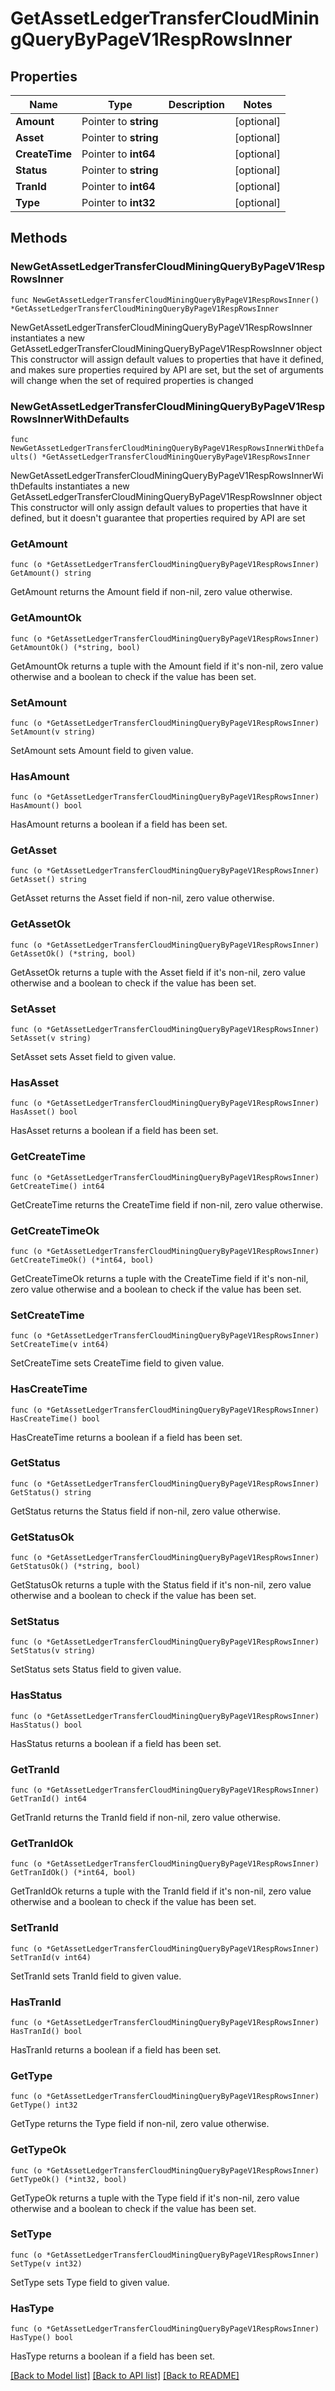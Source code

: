 # GetAssetLedgerTransferCloudMiningQueryByPageV1RespRowsInner

## Properties

Name | Type | Description | Notes
------------ | ------------- | ------------- | -------------
**Amount** | Pointer to **string** |  | [optional] 
**Asset** | Pointer to **string** |  | [optional] 
**CreateTime** | Pointer to **int64** |  | [optional] 
**Status** | Pointer to **string** |  | [optional] 
**TranId** | Pointer to **int64** |  | [optional] 
**Type** | Pointer to **int32** |  | [optional] 

## Methods

### NewGetAssetLedgerTransferCloudMiningQueryByPageV1RespRowsInner

`func NewGetAssetLedgerTransferCloudMiningQueryByPageV1RespRowsInner() *GetAssetLedgerTransferCloudMiningQueryByPageV1RespRowsInner`

NewGetAssetLedgerTransferCloudMiningQueryByPageV1RespRowsInner instantiates a new GetAssetLedgerTransferCloudMiningQueryByPageV1RespRowsInner object
This constructor will assign default values to properties that have it defined,
and makes sure properties required by API are set, but the set of arguments
will change when the set of required properties is changed

### NewGetAssetLedgerTransferCloudMiningQueryByPageV1RespRowsInnerWithDefaults

`func NewGetAssetLedgerTransferCloudMiningQueryByPageV1RespRowsInnerWithDefaults() *GetAssetLedgerTransferCloudMiningQueryByPageV1RespRowsInner`

NewGetAssetLedgerTransferCloudMiningQueryByPageV1RespRowsInnerWithDefaults instantiates a new GetAssetLedgerTransferCloudMiningQueryByPageV1RespRowsInner object
This constructor will only assign default values to properties that have it defined,
but it doesn't guarantee that properties required by API are set

### GetAmount

`func (o *GetAssetLedgerTransferCloudMiningQueryByPageV1RespRowsInner) GetAmount() string`

GetAmount returns the Amount field if non-nil, zero value otherwise.

### GetAmountOk

`func (o *GetAssetLedgerTransferCloudMiningQueryByPageV1RespRowsInner) GetAmountOk() (*string, bool)`

GetAmountOk returns a tuple with the Amount field if it's non-nil, zero value otherwise
and a boolean to check if the value has been set.

### SetAmount

`func (o *GetAssetLedgerTransferCloudMiningQueryByPageV1RespRowsInner) SetAmount(v string)`

SetAmount sets Amount field to given value.

### HasAmount

`func (o *GetAssetLedgerTransferCloudMiningQueryByPageV1RespRowsInner) HasAmount() bool`

HasAmount returns a boolean if a field has been set.

### GetAsset

`func (o *GetAssetLedgerTransferCloudMiningQueryByPageV1RespRowsInner) GetAsset() string`

GetAsset returns the Asset field if non-nil, zero value otherwise.

### GetAssetOk

`func (o *GetAssetLedgerTransferCloudMiningQueryByPageV1RespRowsInner) GetAssetOk() (*string, bool)`

GetAssetOk returns a tuple with the Asset field if it's non-nil, zero value otherwise
and a boolean to check if the value has been set.

### SetAsset

`func (o *GetAssetLedgerTransferCloudMiningQueryByPageV1RespRowsInner) SetAsset(v string)`

SetAsset sets Asset field to given value.

### HasAsset

`func (o *GetAssetLedgerTransferCloudMiningQueryByPageV1RespRowsInner) HasAsset() bool`

HasAsset returns a boolean if a field has been set.

### GetCreateTime

`func (o *GetAssetLedgerTransferCloudMiningQueryByPageV1RespRowsInner) GetCreateTime() int64`

GetCreateTime returns the CreateTime field if non-nil, zero value otherwise.

### GetCreateTimeOk

`func (o *GetAssetLedgerTransferCloudMiningQueryByPageV1RespRowsInner) GetCreateTimeOk() (*int64, bool)`

GetCreateTimeOk returns a tuple with the CreateTime field if it's non-nil, zero value otherwise
and a boolean to check if the value has been set.

### SetCreateTime

`func (o *GetAssetLedgerTransferCloudMiningQueryByPageV1RespRowsInner) SetCreateTime(v int64)`

SetCreateTime sets CreateTime field to given value.

### HasCreateTime

`func (o *GetAssetLedgerTransferCloudMiningQueryByPageV1RespRowsInner) HasCreateTime() bool`

HasCreateTime returns a boolean if a field has been set.

### GetStatus

`func (o *GetAssetLedgerTransferCloudMiningQueryByPageV1RespRowsInner) GetStatus() string`

GetStatus returns the Status field if non-nil, zero value otherwise.

### GetStatusOk

`func (o *GetAssetLedgerTransferCloudMiningQueryByPageV1RespRowsInner) GetStatusOk() (*string, bool)`

GetStatusOk returns a tuple with the Status field if it's non-nil, zero value otherwise
and a boolean to check if the value has been set.

### SetStatus

`func (o *GetAssetLedgerTransferCloudMiningQueryByPageV1RespRowsInner) SetStatus(v string)`

SetStatus sets Status field to given value.

### HasStatus

`func (o *GetAssetLedgerTransferCloudMiningQueryByPageV1RespRowsInner) HasStatus() bool`

HasStatus returns a boolean if a field has been set.

### GetTranId

`func (o *GetAssetLedgerTransferCloudMiningQueryByPageV1RespRowsInner) GetTranId() int64`

GetTranId returns the TranId field if non-nil, zero value otherwise.

### GetTranIdOk

`func (o *GetAssetLedgerTransferCloudMiningQueryByPageV1RespRowsInner) GetTranIdOk() (*int64, bool)`

GetTranIdOk returns a tuple with the TranId field if it's non-nil, zero value otherwise
and a boolean to check if the value has been set.

### SetTranId

`func (o *GetAssetLedgerTransferCloudMiningQueryByPageV1RespRowsInner) SetTranId(v int64)`

SetTranId sets TranId field to given value.

### HasTranId

`func (o *GetAssetLedgerTransferCloudMiningQueryByPageV1RespRowsInner) HasTranId() bool`

HasTranId returns a boolean if a field has been set.

### GetType

`func (o *GetAssetLedgerTransferCloudMiningQueryByPageV1RespRowsInner) GetType() int32`

GetType returns the Type field if non-nil, zero value otherwise.

### GetTypeOk

`func (o *GetAssetLedgerTransferCloudMiningQueryByPageV1RespRowsInner) GetTypeOk() (*int32, bool)`

GetTypeOk returns a tuple with the Type field if it's non-nil, zero value otherwise
and a boolean to check if the value has been set.

### SetType

`func (o *GetAssetLedgerTransferCloudMiningQueryByPageV1RespRowsInner) SetType(v int32)`

SetType sets Type field to given value.

### HasType

`func (o *GetAssetLedgerTransferCloudMiningQueryByPageV1RespRowsInner) HasType() bool`

HasType returns a boolean if a field has been set.


[[Back to Model list]](../README.md#documentation-for-models) [[Back to API list]](../README.md#documentation-for-api-endpoints) [[Back to README]](../README.md)


